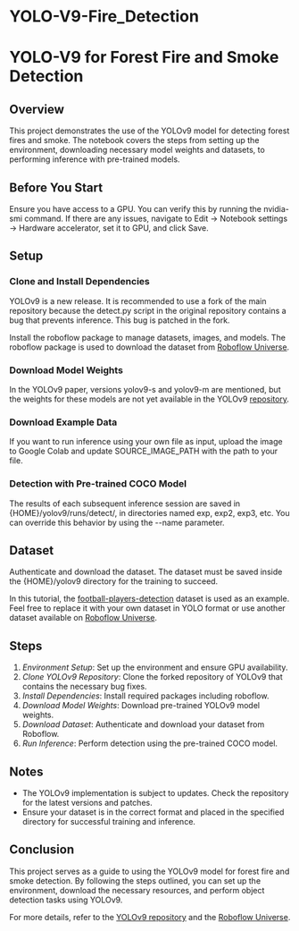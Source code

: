 # YOLO-V9-Fire_Detection
# YOLO-V9 for Forest Fire and Smoke Detection

## Overview

This project demonstrates the use of the YOLOv9 model for detecting forest fires and smoke. The notebook covers the steps from setting up the environment, downloading necessary model weights and datasets, to performing inference with pre-trained models.

## Before You Start

Ensure you have access to a GPU. You can verify this by running the nvidia-smi command. If there are any issues, navigate to Edit -> Notebook settings -> Hardware accelerator, set it to GPU, and click Save.

## Setup

### Clone and Install Dependencies

YOLOv9 is a new release. It is recommended to use a fork of the main repository because the detect.py script in the original repository contains a bug that prevents inference. This bug is patched in the fork.

Install the roboflow package to manage datasets, images, and models. The roboflow package is used to download the dataset from [Roboflow Universe](https://universe.roboflow.com/).

### Download Model Weights

In the YOLOv9 paper, versions yolov9-s and yolov9-m are mentioned, but the weights for these models are not yet available in the YOLOv9 [repository](https://github.com/WongKinYiu/yolov9).

### Download Example Data

If you want to run inference using your own file as input, upload the image to Google Colab and update SOURCE_IMAGE_PATH with the path to your file.

### Detection with Pre-trained COCO Model

The results of each subsequent inference session are saved in {HOME}/yolov9/runs/detect/, in directories named exp, exp2, exp3, etc. You can override this behavior by using the --name parameter.

## Dataset

Authenticate and download the dataset. The dataset must be saved inside the {HOME}/yolov9 directory for the training to succeed.

In this tutorial, the [football-players-detection](https://universe.roboflow.com/roboflow-jvuqo/football-players-detection-3zvbc) dataset is used as an example. Feel free to replace it with your own dataset in YOLO format or use another dataset available on [Roboflow Universe](https://universe.roboflow.com).

## Steps

1. *Environment Setup*: Set up the environment and ensure GPU availability.
2. *Clone YOLOv9 Repository*: Clone the forked repository of YOLOv9 that contains the necessary bug fixes.
3. *Install Dependencies*: Install required packages including roboflow.
4. *Download Model Weights*: Download pre-trained YOLOv9 model weights.
5. *Download Dataset*: Authenticate and download your dataset from Roboflow.
6. *Run Inference*: Perform detection using the pre-trained COCO model.

## Notes

- The YOLOv9 implementation is subject to updates. Check the repository for the latest versions and patches.
- Ensure your dataset is in the correct format and placed in the specified directory for successful training and inference.

## Conclusion

This project serves as a guide to using the YOLOv9 model for forest fire and smoke detection. By following the steps outlined, you can set up the environment, download the necessary resources, and perform object detection tasks using YOLOv9.

For more details, refer to the [YOLOv9 repository](https://github.com/WongKinYiu/yolov9) and the [Roboflow Universe](https://universe.roboflow.com).
